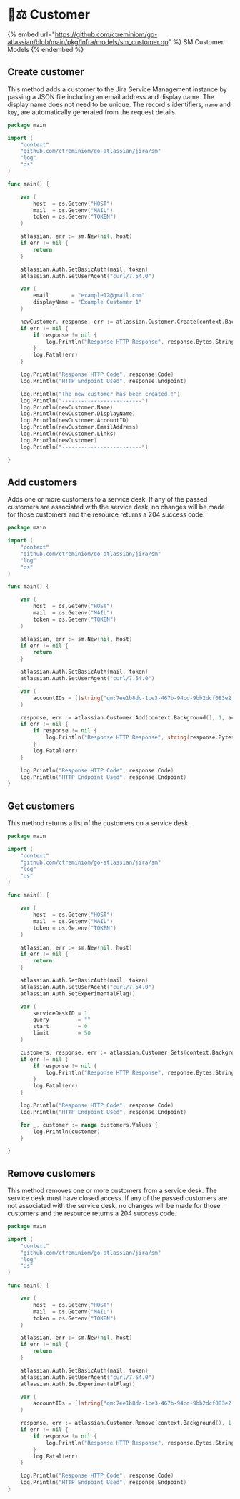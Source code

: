 # 👨⚖ Customer

{% embed url="https://github.com/ctreminiom/go-atlassian/blob/main/pkg/infra/models/sm_customer.go" %}
SM Customer Models
{% endembed %}

## Create customer

This method adds a customer to the Jira Service Management instance by passing a JSON file including an email address and display name. The display name does not need to be unique. The record's identifiers, `name` and `key`, are automatically generated from the request details.

```go
package main

import (
	"context"
	"github.com/ctreminiom/go-atlassian/jira/sm"
	"log"
	"os"
)

func main() {

	var (
		host  = os.Getenv("HOST")
		mail  = os.Getenv("MAIL")
		token = os.Getenv("TOKEN")
	)

	atlassian, err := sm.New(nil, host)
	if err != nil {
		return
	}

	atlassian.Auth.SetBasicAuth(mail, token)
	atlassian.Auth.SetUserAgent("curl/7.54.0")

	var (
		email       = "example12@gmail.com"
		displayName = "Example Customer 1"
	)

	newCustomer, response, err := atlassian.Customer.Create(context.Background(), email, displayName)
	if err != nil {
		if response != nil {
			log.Println("Response HTTP Response", response.Bytes.String())
		}
		log.Fatal(err)
	}

	log.Println("Response HTTP Code", response.Code)
	log.Println("HTTP Endpoint Used", response.Endpoint)

	log.Println("The new customer has been created!!")
	log.Println("-------------------------")
	log.Println(newCustomer.Name)
	log.Println(newCustomer.DisplayName)
	log.Println(newCustomer.AccountID)
	log.Println(newCustomer.EmailAddress)
	log.Println(newCustomer.Links)
	log.Println(newCustomer)
	log.Println("-------------------------")

}
```

## Add customers

Adds one or more customers to a service desk. If any of the passed customers are associated with the service desk, no changes will be made for those customers and the resource returns a 204 success code.

```go
package main

import (
	"context"
	"github.com/ctreminiom/go-atlassian/jira/sm"
	"log"
	"os"
)

func main() {

	var (
		host  = os.Getenv("HOST")
		mail  = os.Getenv("MAIL")
		token = os.Getenv("TOKEN")
	)

	atlassian, err := sm.New(nil, host)
	if err != nil {
		return
	}

	atlassian.Auth.SetBasicAuth(mail, token)
	atlassian.Auth.SetUserAgent("curl/7.54.0")

	var (
		accountIDs = []string{"qm:7ee1b8dc-1ce3-467b-94cd-9bb2dcf083e2:3f06c44b-36e8-4394-9ff3-d679f854477c"}
	)

	response, err := atlassian.Customer.Add(context.Background(), 1, accountIDs)
	if err != nil {
		if response != nil {
			log.Println("Response HTTP Response", string(response.Bytes.String()))
		}
		log.Fatal(err)
	}

	log.Println("Response HTTP Code", response.Code)
	log.Println("HTTP Endpoint Used", response.Endpoint)
}
```

## Get customers

This method returns a list of the customers on a service desk.

```go
package main

import (
	"context"
	"github.com/ctreminiom/go-atlassian/jira/sm"
	"log"
	"os"
)

func main() {

	var (
		host  = os.Getenv("HOST")
		mail  = os.Getenv("MAIL")
		token = os.Getenv("TOKEN")
	)

	atlassian, err := sm.New(nil, host)
	if err != nil {
		return
	}

	atlassian.Auth.SetBasicAuth(mail, token)
	atlassian.Auth.SetUserAgent("curl/7.54.0")
	atlassian.Auth.SetExperimentalFlag()

	var (
		serviceDeskID = 1
		query         = ""
		start         = 0
		limit         = 50
	)

	customers, response, err := atlassian.Customer.Gets(context.Background(), serviceDeskID, query, start, limit)
	if err != nil {
		if response != nil {
			log.Println("Response HTTP Response", response.Bytes.String())
		}
		log.Fatal(err)
	}

	log.Println("Response HTTP Code", response.Code)
	log.Println("HTTP Endpoint Used", response.Endpoint)

	for _, customer := range customers.Values {
		log.Println(customer)
	}

}
```

## Remove customers

This method removes one or more customers from a service desk. The service desk must have closed access. If any of the passed customers are not associated with the service desk, no changes will be made for those customers and the resource returns a 204 success code.

```go
package main

import (
	"context"
	"github.com/ctreminiom/go-atlassian/jira/sm"
	"log"
	"os"
)

func main() {

	var (
		host  = os.Getenv("HOST")
		mail  = os.Getenv("MAIL")
		token = os.Getenv("TOKEN")
	)

	atlassian, err := sm.New(nil, host)
	if err != nil {
		return
	}

	atlassian.Auth.SetBasicAuth(mail, token)
	atlassian.Auth.SetUserAgent("curl/7.54.0")
	atlassian.Auth.SetExperimentalFlag()

	var (
		accountIDs = []string{"qm:7ee1b8dc-1ce3-467b-94cd-9bb2dcf083e2:3f06c44b-36e8-4394-9ff3-d679f854477c"}
	)

	response, err := atlassian.Customer.Remove(context.Background(), 1, accountIDs)
	if err != nil {
		if response != nil {
			log.Println("Response HTTP Response", response.Bytes.String())
		}
		log.Fatal(err)
	}

	log.Println("Response HTTP Code", response.Code)
	log.Println("HTTP Endpoint Used", response.Endpoint)
}
```
